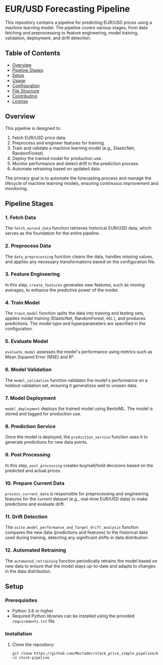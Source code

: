 # EUR/USD Forecasting Pipeline

This repository contains a pipeline for predicting EUR/USD prices using a machine learning model. The pipeline covers various stages, from data fetching and preprocessing to feature engineering, model training, validation, deployment, and drift detection.

## Table of Contents

- [Overview](#overview)
- [Pipeline Stages](#pipeline-stages)
- [Setup](#setup)
- [Usage](#usage)
- [Configuration](#configuration)
- [File Structure](#file-structure)
- [Contributing](#contributing)
- [License](#license)

## Overview

This pipeline is designed to:

1. Fetch EUR/USD price data.
2. Preprocess and engineer features for training.
3. Train and validate a machine learning model (e.g., ElasticNet, RandomForest).
4. Deploy the trained model for production use.
5. Monitor performance and detect drift in the prediction process.
6. Automate retraining based on updated data.

The primary goal is to automate the forecasting process and manage the lifecycle of machine learning models, ensuring continuous improvement and monitoring.

## Pipeline Stages

### 1. **Fetch Data**
The `fetch_eurusd_data` function retrieves historical EUR/USD data, which serves as the foundation for the entire pipeline.

### 2. **Preprocess Data**
The `data_preprocessing` function cleans the data, handles missing values, and applies any necessary transformations based on the configuration file.

### 3. **Feature Engineering**
In this step, `create_features` generates new features, such as moving averages, to enhance the predictive power of the model.

### 4. **Train Model**
The `train_model` function splits the data into training and testing sets, applies model training (ElasticNet, RandomForest, etc.), and produces predictions. The model type and hyperparameters are specified in the configuration.

### 5. **Evaluate Model**
`evaluate_model` assesses the model's performance using metrics such as Mean Squared Error (MSE) and R².

### 6. **Model Validation**
The `model_validation` function validates the model's performance on a holdout validation set, ensuring it generalizes well to unseen data.

### 7. **Model Deployment**
`model_deployment` deploys the trained model using BentoML. The model is stored and tagged for production use.

### 8. **Prediction Service**
Once the model is deployed, the `prediction_service` function uses it to generate predictions for new data points.

### 9. **Post Processing**
In this step, `post_processing` creates buy/sell/hold decisions based on the predicted and actual prices.

### 10. **Prepare Current Data**
`process_current_data` is responsible for preprocessing and engineering features for the current dataset (e.g., real-time EUR/USD data) to make predictions and evaluate drift.

### 11. **Drift Detection**
The `suite.model_performance_and_Target_drift_analysis` function compares the new data (predictions and features) to the historical data used during training, detecting any significant shifts in data distribution.

### 12. **Automated Retraining**
The `automated_retraining` function periodically retrains the model based on new data to ensure that the model stays up-to-date and adapts to changes in the data distribution.

## Setup

### Prerequisites

- Python 3.8 or higher
- Required Python libraries can be installed using the provided `requirements.txt` file.

### Installation

1. Clone the repository:
   ```bash
   git clone https://github.com/Moctader/stock_price_simple_pipeline/blob/yaml_based_pipeline/pipeline.py
   cd stock-pipeline
